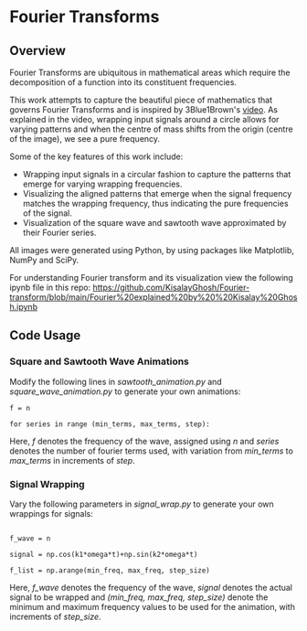 # Fourier Transforms



## Overview
Fourier Transforms are ubiquitous in mathematical areas which require the decomposition of a function into its constituent frequencies. 

This work attempts to capture the beautiful piece of mathematics that governs Fourier Transforms and is inspired by 3Blue1Brown's [video](https://www.youtube.com/watch?v=spUNpyF58BY). As explained in the video, wrapping input signals around a circle allows for varying patterns and when the centre of mass shifts from the origin (centre of the image), we see a pure frequency.



Some of the key features of this work include:

* Wrapping input signals in a circular fashion to capture the patterns that emerge for varying wrapping frequencies.
* Visualizing the aligned patterns that emerge when the signal frequency matches the wrapping frequency, thus indicating the pure frequencies of the signal.
* Visualization of the square wave and sawtooth wave approximated by their Fourier series.

All images were generated using Python, by using packages like Matplotlib, NumPy and SciPy.

For understanding Fourier transform and its visualization view the following ipynb file in this repo: https://github.com/KisalayGhosh/Fourier-transform/blob/main/Fourier%20explained%20by%20%20Kisalay%20Ghosh.ipynb






## Code Usage

### Square and Sawtooth Wave Animations

Modify the following lines in *sawtooth_animation.py* and *square_wave_animation.py* to generate your own animations:

```
f = n

for series in range (min_terms, max_terms, step):

```
Here, *f* denotes the frequency of the wave, assigned using *n* and *series* denotes the number of fourier terms used, with variation from *min_terms* to *max_terms* in increments of *step*. 


### Signal Wrapping


Vary the following parameters in *signal_wrap.py* to generate your own wrappings for signals:

```

f_wave = n

signal = np.cos(k1*omega*t)+np.sin(k2*omega*t)

f_list = np.arange(min_freq, max_freq, step_size)

```
Here, *f_wave* denotes the frequency of the wave, *signal* denotes the actual signal to be wrapped and *(min_freq, max_freq, step_size)* denote the minimum and maximum frequency values to be used for the animation, with increments of *step_size*. 



